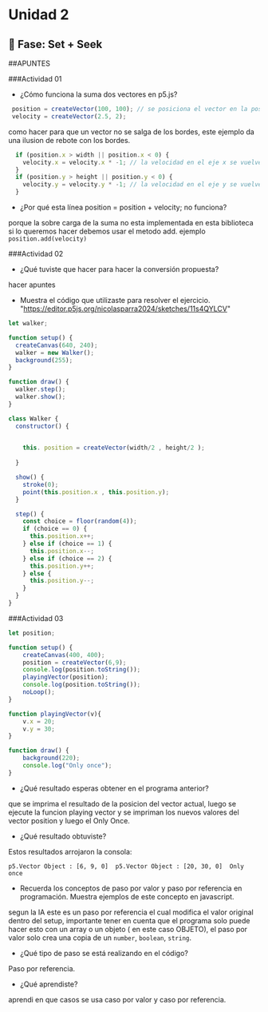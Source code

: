 # Unidad 2

## 🔎 Fase: Set + Seek

##APUNTES

###Actividad 01

* ¿Cómo funciona la suma dos vectores en p5.js?

 ``` js
  position = createVector(100, 100); // se posiciona el vector en la posicion del canva
  velocity = createVector(2.5, 2);

  ```

como hacer para que un vector no se salga de los bordes, este ejemplo da una ilusion de rebote con los bordes.

``` js
  if (position.x > width || position.x < 0) {
    velocity.x = velocity.x * -1; // la velocidad en el eje x se vuelve negativa 
  }
  if (position.y > height || position.y < 0) {
    velocity.y = velocity.y * -1; // la velocidad en el eje y se vuelve negativa 
  }
```
* ¿Por qué esta línea position = position + velocity; no funciona?

 porque la sobre carga de la suma no esta implementada en esta biblioteca si lo queremos hacer debemos usar el metodo add.
ejemplo  ``position.add(velocity)``


###Actividad 02

* ¿Qué tuviste que hacer para hacer la conversión propuesta?

hacer apuntes
  
* Muestra el código que utilizaste para resolver el ejercicio. "https://editor.p5js.org/nicolasparra2024/sketches/11s4QYLCV" 

```js
let walker;

function setup() {
  createCanvas(640, 240);
  walker = new Walker();
  background(255);
}

function draw() {
  walker.step();
  walker.show();
}

class Walker {
  constructor() {
    

    this. position = createVector(width/2 , height/2 );
  
  }

  show() {
    stroke(0);
    point(this.position.x , this.position.y);
  }

  step() {
    const choice = floor(random(4));
    if (choice == 0) {
      this.position.x++;
    } else if (choice == 1) {
      this.position.x--;
    } else if (choice == 2) {
      this.position.y++;
    } else {
      this.position.y--;
    }
  }
}


```


###Actividad 03

```js
let position;

function setup() {
    createCanvas(400, 400);
    position = createVector(6,9);
    console.log(position.toString());
    playingVector(position);
    console.log(position.toString());
    noLoop();
}

function playingVector(v){
    v.x = 20;
    v.y = 30;
}

function draw() {
    background(220);
    console.log("Only once");
}
```

* ¿Qué resultado esperas obtener en el programa anterior?

que se imprima el resultado de la posicion del vector actual, luego se ejecute la funcion playing vector y se impriman los nuevos valores del vector position y luego el Only Once.
  
* ¿Qué resultado obtuviste?

Estos resultados arrojaron la consola:

``
p5.Vector Object : [6, 9, 0] 
p5.Vector Object : [20, 30, 0] 
Only once 
``


* Recuerda los conceptos de paso por valor y paso por referencia en programación. Muestra ejemplos de este concepto en javascript.


segun la IA este es un paso por referencia el cual modifica el valor original dentro del setup, importante tener en cuenta que el programa solo puede hacer esto con un array o un objeto ( en este caso OBJETO), el paso por valor solo crea una copia de un `number`, `boolean`, `string`.

* ¿Qué tipo de paso se está realizando en el código?

Paso por referencia.

* ¿Qué aprendiste?

aprendi en que casos se usa caso por valor y caso por referencia.
